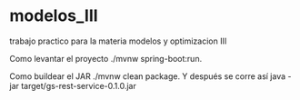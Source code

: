 # modelos_III
trabajo practico para la materia modelos y optimizacion III

Como levantar el proyecto
./mvnw spring-boot:run. 

Como buildear el JAR
./mvnw clean package.
Y después se corre así
java -jar target/gs-rest-service-0.1.0.jar

